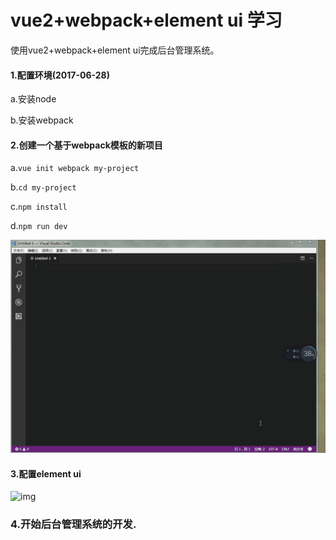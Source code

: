 # vue2+webpack+element ui 学习

使用vue2+webpack+element ui完成后台管理系统。

#### 1.配置环境(2017-06-28)
<p>a.安装node</p>
<p>b.安装webpack</p>

#### 2.创建一个基于webpack模板的新项目
<p>a.<code>vue init webpack my-project</code></p>
<p>b.<code>cd my-project</code></p>
<p>c.<code>npm install</code></p>
<p>d.<code>npm run dev</code></p>

![img](https://github.com/summer326717/vue-learn/blob/master/static/images/img_01.gif)

#### 3.配置element ui

![img](https://github.com/summer326717/vue-learn/blob/master/static/images/img_02.gif)

### 4.开始后台管理系统的开发.


